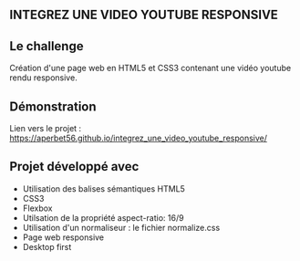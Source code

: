 ## INTEGREZ UNE VIDEO YOUTUBE RESPONSIVE

## Le challenge

Création d'une page web en HTML5 et CSS3 contenant une vidéo youtube rendu responsive.

## Démonstration

Lien vers le projet : https://aperbet56.github.io/integrez_une_video_youtube_responsive/

## Projet développé avec

- Utilisation des balises sémantiques HTML5
- CSS3
- Flexbox
- Utilsation de la propriété aspect-ratio: 16/9
- Utilisation d'un normaliseur : le fichier normalize.css
- Page web responsive
- Desktop first
